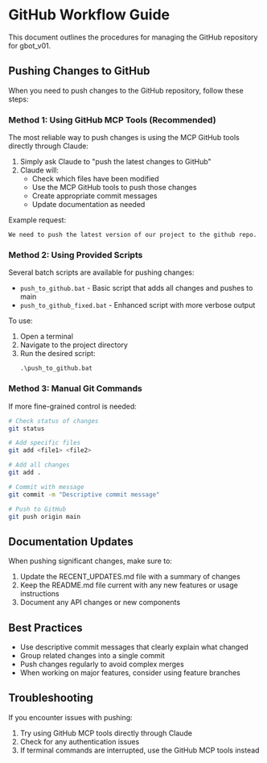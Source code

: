 # GitHub Workflow Guide

This document outlines the procedures for managing the GitHub repository for gbot_v01.

## Pushing Changes to GitHub

When you need to push changes to the GitHub repository, follow these steps:

### Method 1: Using GitHub MCP Tools (Recommended)

The most reliable way to push changes is using the MCP GitHub tools directly through Claude:

1. Simply ask Claude to "push the latest changes to GitHub"
2. Claude will:
   - Check which files have been modified
   - Use the MCP GitHub tools to push those changes
   - Create appropriate commit messages
   - Update documentation as needed

Example request:
```
We need to push the latest version of our project to the github repo.
```

### Method 2: Using Provided Scripts

Several batch scripts are available for pushing changes:

- `push_to_github.bat` - Basic script that adds all changes and pushes to main
- `push_to_github_fixed.bat` - Enhanced script with more verbose output

To use:
1. Open a terminal
2. Navigate to the project directory
3. Run the desired script:
   ```
   .\push_to_github.bat
   ```

### Method 3: Manual Git Commands

If more fine-grained control is needed:

```bash
# Check status of changes
git status

# Add specific files
git add <file1> <file2>

# Add all changes
git add .

# Commit with message
git commit -m "Descriptive commit message"

# Push to GitHub
git push origin main
```

## Documentation Updates

When pushing significant changes, make sure to:

1. Update the RECENT_UPDATES.md file with a summary of changes
2. Keep the README.md file current with any new features or usage instructions
3. Document any API changes or new components

## Best Practices

- Use descriptive commit messages that clearly explain what changed
- Group related changes into a single commit
- Push changes regularly to avoid complex merges
- When working on major features, consider using feature branches

## Troubleshooting

If you encounter issues with pushing:

1. Try using GitHub MCP tools directly through Claude
2. Check for any authentication issues
3. If terminal commands are interrupted, use the GitHub MCP tools instead